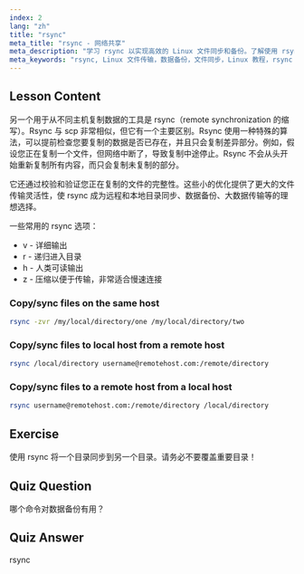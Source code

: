 ```yaml
---
index: 2
lang: "zh"
title: "rsync"
meta_title: "rsync - 网络共享"
meta_description: "学习 rsync 以实现高效的 Linux 文件同步和备份。了解使用 rsync 命令和选项进行远程和本地数据传输。提升您的 Linux 技能！"
meta_keywords: "rsync, Linux 文件传输，数据备份，文件同步，Linux 教程，rsync 命令，初学者，指南"
---
```


## Lesson Content

另一个用于从不同主机复制数据的工具是 rsync（remote synchronization 的缩写）。Rsync 与 scp 非常相似，但它有一个主要区别。Rsync 使用一种特殊的算法，可以提前检查您要复制的数据是否已存在，并且只会复制差异部分。例如，假设您正在复制一个文件，但网络中断了，导致复制中途停止。Rsync 不会从头开始重新复制所有内容，而只会复制未复制的部分。

它还通过校验和验证您正在复制的文件的完整性。这些小的优化提供了更大的文件传输灵活性，使 rsync 成为远程和本地目录同步、数据备份、大数据传输等的理想选择。

一些常用的 rsync 选项：

- v - 详细输出
- r - 递归进入目录
- h - 人类可读输出
- z - 压缩以便于传输，非常适合慢速连接

### Copy/sync files on the same host

```bash
rsync -zvr /my/local/directory/one /my/local/directory/two
```

### Copy/sync files to local host from a remote host

```bash
rsync /local/directory username@remotehost.com:/remote/directory
```

### Copy/sync files to a remote host from a local host

```bash
rsync username@remotehost.com:/remote/directory /local/directory
```

## Exercise

使用 rsync 将一个目录同步到另一个目录。请务必不要覆盖重要目录！

## Quiz Question

哪个命令对数据备份有用？

## Quiz Answer

rsync
